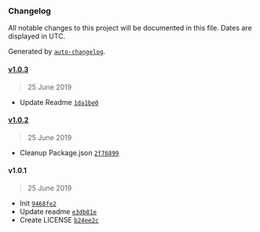### Changelog

All notable changes to this project will be documented in this file. Dates are displayed in UTC.

Generated by [`auto-changelog`](https://github.com/CookPete/auto-changelog).

#### [v1.0.3](https://github.com/nivrith/required-from/compare/v1.0.2...v1.0.3)

> 25 June 2019

- Update Readme [`1da1be0`](https://github.com/nivrith/required-from/commit/1da1be0bf6d39285f4c19070feb6132bb112608a)

#### [v1.0.2](https://github.com/nivrith/required-from/compare/v1.0.1...v1.0.2)

> 25 June 2019

- Cleanup Package.json [`2f76899`](https://github.com/nivrith/required-from/commit/2f76899faaa8ecda80929120825e8a54beb7feb7)

#### v1.0.1

> 25 June 2019

- Init [`9468fe2`](https://github.com/nivrith/required-from/commit/9468fe28463cadba38cbec4690ff1a4106668fda)
- Update readme [`e3db81e`](https://github.com/nivrith/required-from/commit/e3db81e39c262dd86e795817410ffce41a0ea57e)
- Create LICENSE [`b24ee2c`](https://github.com/nivrith/required-from/commit/b24ee2c5abc9474598cc274e8f6a7287788f1c33)
